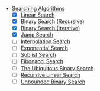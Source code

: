 * [Searching Algorithms](Searching)
    - [x] [Linear Search](Searching/LinearSearch.py)
    - [x] [Binary Search (Recursive)](Searching/BinarySearchRecursive.py)
    - [x] [Binary Search (Iterative)](Searching/BinarySearchIterative.py)
    - [x] [Jump Search](Searching/JumpSearch.py)
    - [ ] [Interpolation Search]()
    - [ ] [Exponential Search]()
    - [ ] [Sublist Search]()
    - [ ] [Fibonacci Search]()
    - [ ] [The Ubiquitous Binary Search]()
    - [ ] [Recursive Linear Search]()
    - [ ] [Unbounded Binary Search]()